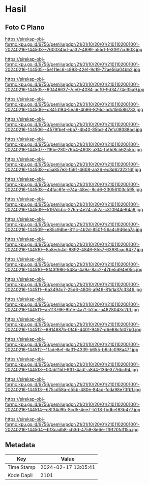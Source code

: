 # Hasil

## Foto C Plano

https://sirekap-obj-formc.kpu.go.id/9756/pemilu/pdpr/21/01/10/20/01/2101102001001-20240216-144503--760034bd-aa32-4899-a55d-fe3f917cd603.jpg

https://sirekap-obj-formc.kpu.go.id/9756/pemilu/pdpr/21/01/10/20/01/2101102001001-20240216-144505--5e111ec6-c998-42e1-9c19-72ae56a04bb2.jpg

https://sirekap-obj-formc.kpu.go.id/9756/pemilu/pdpr/21/01/10/20/01/2101102001001-20240216-144505--60446637-7ce0-4084-acf0-9d34774e35a9.jpg

https://sirekap-obj-formc.kpu.go.id/9756/pemilu/pdpr/21/01/10/20/01/2101102001001-20240216-144506--c341d194-5ea9-4b96-826d-adc156586733.jpg

https://sirekap-obj-formc.kpu.go.id/9756/pemilu/pdpr/21/01/10/20/01/2101102001001-20240216-144506--4579fbef-eba7-4b40-85bd-47efc08088ad.jpg

https://sirekap-obj-formc.kpu.go.id/9756/pemilu/pdpr/21/01/10/20/01/2101102001001-20240216-144507--f19be280-76b4-4908-a3f4-fb0d8c56255b.jpg

https://sirekap-obj-formc.kpu.go.id/9756/pemilu/pdpr/21/01/10/20/01/2101102001001-20240216-144508--c5a857e3-f591-4608-aa26-ec3d6232216f.jpg

https://sirekap-obj-formc.kpu.go.id/9756/pemilu/pdpr/21/01/10/20/01/2101102001001-20240216-144508--44fac6fe-e74a-48ec-8cd6-23056103c595.jpg

https://sirekap-obj-formc.kpu.go.id/9756/pemilu/pdpr/21/01/10/20/01/2101102001001-20240216-144509--5197dcbc-276a-4e24-a52a-c310944e94a8.jpg

https://sirekap-obj-formc.kpu.go.id/9756/pemilu/pdpr/21/01/10/20/01/2101102001001-20240216-144509--e85c9dbe-811c-4b2d-850f-56a4c946ea7a.jpg

https://sirekap-obj-formc.kpu.go.id/9756/pemilu/pdpr/21/01/10/20/01/2101102001001-20240216-144510--8a8edc4d-8892-4846-8557-6398faac6477.jpg

https://sirekap-obj-formc.kpu.go.id/9756/pemilu/pdpr/21/01/10/20/01/2101102001001-20240216-144510--8f43f986-548a-4a9a-8ac2-47be5d94e05c.jpg

https://sirekap-obj-formc.kpu.go.id/9756/pemilu/pdpr/21/01/10/20/01/2101102001001-20240216-144511--6a3494c7-25d6-4806-a946-81c1a37c3346.jpg

https://sirekap-obj-formc.kpu.go.id/9756/pemilu/pdpr/21/01/10/20/01/2101102001001-20240216-144511--a5113766-8b1e-4a71-b2ac-a4828043c2b1.jpg

https://sirekap-obj-formc.kpu.go.id/9756/pemilu/pdpr/21/01/10/20/01/2101102001001-20240216-144512--8914987b-0f46-4401-9497-d6e88cfd07b0.jpg

https://sirekap-obj-formc.kpu.go.id/9756/pemilu/pdpr/21/01/10/20/01/2101102001001-20240216-144512--11ade8ef-6a31-4339-b655-b6cfc098a47f.jpg

https://sirekap-obj-formc.kpu.go.id/9756/pemilu/pdpr/21/01/10/20/01/2101102001001-20240216-144513--00abf150-9ff1-4adf-a8d4-136e3776bc94.jpg

https://sirekap-obj-formc.kpu.go.id/9756/pemilu/pdpr/21/01/10/20/01/2101102001001-20240216-144513--675cd58a-c55b-480e-84ad-fcda98e73fb1.jpg

https://sirekap-obj-formc.kpu.go.id/9756/pemilu/pdpr/21/01/10/20/01/2101102001001-20240216-144514--c8f34d9b-8cd5-4ee7-b2f8-fbdbef63b477.jpg

https://sirekap-obj-formc.kpu.go.id/9756/pemilu/pdpr/21/01/10/20/01/2101102001001-20240216-144504--bf3cadb8-cb3d-4759-8e6e-1f9f20fdf15a.jpg


## Metadata

| Key        | Value               |
| ---------- | ------------------- |
| Time Stamp | 2024-02-17 13:05:41 |
| Kode Dapil | 2101                |



